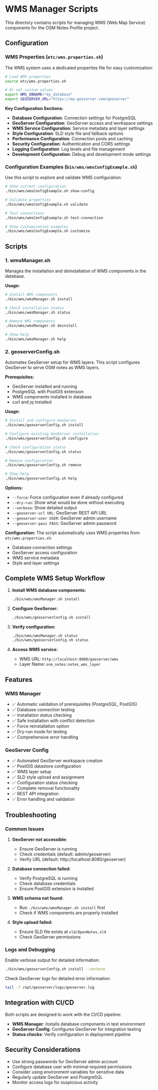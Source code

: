 # WMS Manager Scripts

This directory contains scripts for managing WMS (Web Map Service) components for the OSM Notes Profile project.

## Configuration

### WMS Properties (`etc/wms.properties.sh`)
The WMS system uses a dedicated properties file for easy customization:

```bash
# Load WMS properties
source etc/wms.properties.sh

# Or set custom values
export WMS_DBNAME="my_database"
export GEOSERVER_URL="https://my-geoserver.com/geoserver"
```

**Key Configuration Sections:**
- **Database Configuration**: Connection settings for PostgreSQL
- **GeoServer Configuration**: GeoServer access and workspace settings
- **WMS Service Configuration**: Service metadata and layer settings
- **Style Configuration**: SLD style file and fallback options
- **Performance Configuration**: Connection pools and caching
- **Security Configuration**: Authentication and CORS settings
- **Logging Configuration**: Log levels and file management
- **Development Configuration**: Debug and development mode settings

### Configuration Examples (`bin/wms/wmsConfigExample.sh`)
Use this script to explore and validate WMS configuration:

```bash
# Show current configuration
./bin/wms/wmsConfigExample.sh show-config

# Validate properties
./bin/wms/wmsConfigExample.sh validate

# Test connections
./bin/wms/wmsConfigExample.sh test-connection

# Show customization examples
./bin/wms/wmsConfigExample.sh customize
```

## Scripts

### 1. wmsManager.sh
Manages the installation and deinstallation of WMS components in the database.

**Usage:**
```bash
# Install WMS components
./bin/wms/wmsManager.sh install

# Check installation status
./bin/wms/wmsManager.sh status

# Remove WMS components
./bin/wms/wmsManager.sh deinstall

# Show help
./bin/wms/wmsManager.sh help
```

### 2. geoserverConfig.sh
Automates GeoServer setup for WMS layers. This script configures GeoServer to serve OSM notes as WMS layers.

**Prerequisites:**
- GeoServer installed and running
- PostgreSQL with PostGIS extension
- WMS components installed in database
- curl and jq installed

**Usage:**
```bash
# Install and configure GeoServer
./bin/wms/geoserverConfig.sh install

# Configure existing GeoServer installation
./bin/wms/geoserverConfig.sh configure

# Check configuration status
./bin/wms/geoserverConfig.sh status

# Remove configuration
./bin/wms/geoserverConfig.sh remove

# Show help
./bin/wms/geoserverConfig.sh help
```

**Options:**
- `--force`: Force configuration even if already configured
- `--dry-run`: Show what would be done without executing
- `--verbose`: Show detailed output
- `--geoserver-url URL`: GeoServer REST API URL
- `--geoserver-user USER`: GeoServer admin username
- `--geoserver-pass PASS`: GeoServer admin password

**Configuration:**
The script automatically uses WMS properties from `etc/wms.properties.sh`:
- Database connection settings
- GeoServer access configuration
- WMS service metadata
- Style and layer settings

## Complete WMS Setup Workflow

1. **Install WMS database components:**
   ```bash
   ./bin/wms/wmsManager.sh install
   ```

2. **Configure GeoServer:**
   ```bash
   ./bin/wms/geoserverConfig.sh install
   ```

3. **Verify configuration:**
   ```bash
   ./bin/wms/wmsManager.sh status
   ./bin/wms/geoserverConfig.sh status
   ```

4. **Access WMS service:**
   - WMS URL: `http://localhost:8080/geoserver/wms`
   - Layer Name: `osm_notes:notes_wms_layer`

## Features

### WMS Manager
- ✅ Automatic validation of prerequisites (PostgreSQL, PostGIS)
- ✅ Database connection testing
- ✅ Installation status checking
- ✅ Safe installation with conflict detection
- ✅ Force reinstallation option
- ✅ Dry-run mode for testing
- ✅ Comprehensive error handling

### GeoServer Config
- ✅ Automated GeoServer workspace creation
- ✅ PostGIS datastore configuration
- ✅ WMS layer setup
- ✅ SLD style upload and assignment
- ✅ Configuration status checking
- ✅ Complete removal functionality
- ✅ REST API integration
- ✅ Error handling and validation

## Troubleshooting

### Common Issues

1. **GeoServer not accessible:**
   - Ensure GeoServer is running
   - Check credentials (default: admin/geoserver)
   - Verify URL (default: http://localhost:8080/geoserver)

2. **Database connection failed:**
   - Verify PostgreSQL is running
   - Check database credentials
   - Ensure PostGIS extension is installed

3. **WMS schema not found:**
   - Run `./bin/wms/wmsManager.sh install` first
   - Check if WMS components are properly installed

4. **Style upload failed:**
   - Ensure SLD file exists at `sld/OpenNotes.sld`
   - Check GeoServer permissions

### Logs and Debugging

Enable verbose output for detailed information:
```bash
./bin/wms/geoserverConfig.sh install --verbose
```

Check GeoServer logs for detailed error information:
```bash
tail -f /opt/geoserver/logs/geoserver.log
```

## Integration with CI/CD

Both scripts are designed to work with the CI/CD pipeline:

- **WMS Manager**: Installs database components in test environment
- **GeoServer Config**: Configures GeoServer for integration testing
- **Status checks**: Verify configuration in deployment pipeline

## Security Considerations

- Use strong passwords for GeoServer admin account
- Configure database user with minimal required permissions
- Consider using environment variables for sensitive data
- Regularly update GeoServer and PostgreSQL
- Monitor access logs for suspicious activity 